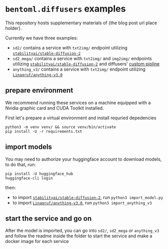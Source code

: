 # `bentoml.diffusers` examples

This repository hosts supplementary materials of {the blog post url place holder}.

Currently we have three examples:

- `sd2/` contains a service with `txt2img/` endpoint utilizing [`stabilityai/stable-diffusion-2`](https://huggingface.co/stabilityai/stable-diffusion-2)
- `sd2_mega/` contains a service with `txt2img/` and `img2img/` endpoints utilizing [`stabilityai/stable-diffusion-2`](https://huggingface.co/stabilityai/stable-diffusion-2) and diffusers' [custom pipline](https://github.com/huggingface/diffusers/tree/main/examples/community)
- `anything_v3/` contains a service with `txt2img/` endpoint utilizing [`Linaqruf/anything-v3.0`](https://huggingface.co/Linaqruf/anything-v3.0)

## prepare environment

We recommend running these services on a machine equipped with a Nvidia graphic card and CUDA Toolkit installed.

First let's prepare a virtual environment and install requried depedencies

```
python3 -m venv venv/ && source venv/bin/activate
pip install -U -r requirements.txt
```

## import models

You may need to authorize your huggingface account to download models, to do that, run:

```
pip install -U huggingface_hub
huggingface-cli login
```

then:

- to import [`stabilityai/stable-diffusion-2`](https://huggingface.co/stabilityai/stable-diffusion-2), run `python3 import_model.py`
- to import [`Linaqruf/anything-v3.0`](https://huggingface.co/Linaqruf/anything-v3.0), run `python3 import_anything_v3`

## start the service and go on

After the model is imported, you can go into `sd2/`, `sd2_mega` or `anything_v3` and follow the readme inside the folder to start the service and make a docker image for each service

